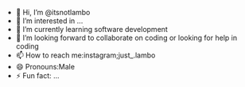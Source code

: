 - 👋 Hi, I’m @itsnotlambo
- 👀 I’m interested in ...
- 🌱 I’m currently learning software development
- 💞️ I’m looking forward to collaborate on coding or looking for help in coding
- 📫 How to reach me:instagram;just_.lambo
- 😄 Pronouns:Male 
- ⚡ Fun fact: ...

<!---
itsnotlambo/itsnotlambo is a ✨ special ✨ repository because its `README.md` (this file) appears on your GitHub profile.
You can click the Preview link to take a look at your changes.
--->
